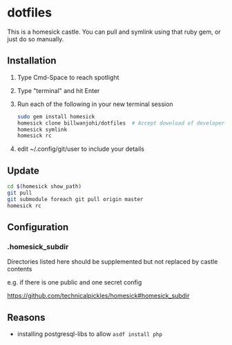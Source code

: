 # dotfiles

This is a homesick castle.
You can pull and symlink using that ruby gem,
or just do so manually.

## Installation

1.  Type Cmd-Space to reach spotlight
1.  Type "terminal" and hit Enter

1.  Run each of the following in your new terminal session

    ```bash
    sudo gem install homesick
    homesick clone billwanjohi/dotfiles  # Accept download of developer tools
    homesick symlink
    homesick rc
    ```

1.  edit ~/.config/git/user to include your details

## Update

```bash
cd $(homesick show_path)
git pull
git submodule foreach git pull origin master
homesick rc
```

## Configuration

### .homesick_subdir

Directories listed here should be supplemented but not replaced by castle contents

e.g. if there is one public and one secret config

https://github.com/technicalpickles/homesick#homesick_subdir

## Reasons

- installing postgresql-libs to allow `asdf install php`
